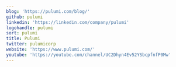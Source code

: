 ```yaml
---
blog: 'https://pulumi.com/blog/'
github: pulumi
linkedin: 'https://linkedin.com/company/pulumi'
logohandle: pulumi
sort: pulumi
title: Pulumi
twitter: pulumicorp
website: 'https://www.pulumi.com/'
youtube: 'https://youtube.com/channel/UC2Dhyn4Ev52YSbcpfnfP0Mw'
---
```

